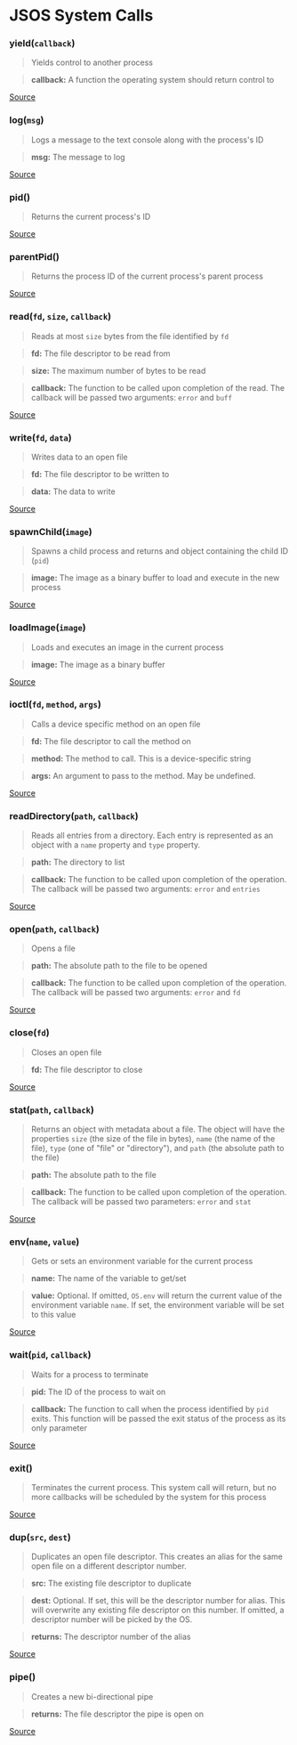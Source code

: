 # JSOS System Calls
### yield(`callback`)

> 
> Yields control to another process
> 

> **callback:** A function the operating system should return control to

[Source](../kernel/js/kernel/process.js#L87)

### log(`msg`)

> 
> Logs a message to the text console along with the process's ID
> 

> **msg:** The message to log

[Source](../kernel/js/kernel/process.js#L101)

### pid()

> 
> Returns the current process's ID

[Source](../kernel/js/kernel/process.js#L106)

### parentPid()

> 
> Returns the process ID of the current process's parent process

[Source](../kernel/js/kernel/process.js#L111)

### read(`fd`, `size`, `callback`)

> 
> Reads at most `size` bytes from the file identified by `fd`
> 

> **fd:** The file descriptor to be read from

> **size:** The maximum number of bytes to be read

> **callback:** The function to be called upon completion of the read.               The callback will be passed two arguments: `error` and `buff`

[Source](../kernel/js/kernel/process.js#L125)

### write(`fd`, `data`)

> 
> Writes data to an open file
> 

> **fd:** The file descriptor to be written to

> **data:** The data to write

[Source](../kernel/js/kernel/process.js#L142)

### spawnChild(`image`)

> 
> Spawns a child process and returns and object containing the child
> ID (`pid`)
> 

> **image:** The image as a binary buffer to load and execute in the new process

[Source](../kernel/js/kernel/process.js#L156)

### loadImage(`image`)

> 
> Loads and executes an image in the current process
> 

> **image:** The image as a binary buffer

[Source](../kernel/js/kernel/process.js#L176)

### ioctl(`fd`, `method`, `args`)

> 
> Calls a device specific method on an open file
> 

> **fd:** The file descriptor to call the method on

> **method:** The method to call. This is a device-specific string

> **args:** An argument to pass to the method. May be undefined.

[Source](../kernel/js/kernel/process.js#L188)

### readDirectory(`path`, `callback`)

> 
> Reads all entries from a directory. Each entry is represented as an
> object with a `name` property and `type` property.
> 

> **path:** The directory to list

> **callback:** The function to be called upon completion of the operation.               The callback will be passed two arguments: `error` and `entries`

[Source](../kernel/js/kernel/process.js#L207)

### open(`path`, `callback`)

> 
> Opens a file
> 

> **path:** The absolute path to the file to be opened

> **callback:** The function to be called upon completion of the operation.               The callback will be passed two arguments: `error` and `fd`

[Source](../kernel/js/kernel/process.js#L238)

### close(`fd`)

> 
> Closes an open file
> 

> **fd:** The file descriptor to close

[Source](../kernel/js/kernel/process.js#L261)

### stat(`path`, `callback`)

> 
> Returns an object with metadata about a file. The object will have
> the properties `size` (the size of the file in bytes), `name` (the
> name of the file), `type` (one of "file" or "directory"), and `path`
> (the absolute path to the file)
> 

> **path:** The absolute path to the file

> **callback:** The function to be called upon completion of the operation.               The callback will be passed two parameters: `error` and `stat`

[Source](../kernel/js/kernel/process.js#L281)

### env(`name`, `value`)

> 
> Gets or sets an environment variable for the current process
> 

> **name:** The name of the variable to get/set

> **value:** Optional. If omitted, `OS.env` will return the current           value of the environment variable `name`. If set, the           environment variable will be set to this value

[Source](../kernel/js/kernel/process.js#L318)

### wait(`pid`, `callback`)

> 
> Waits for a process to terminate
> 

> **pid:** The ID of the process to wait on

> **callback:** The function to call when the process identified by               `pid` exits. This function will be passed the exit status               of the process as its only parameter

[Source](../kernel/js/kernel/process.js#L338)

### exit()

> 
> Terminates the current process. This system call will return, but
> no more callbacks will be scheduled by the system for this process

[Source](../kernel/js/kernel/process.js#L363)

### dup(`src`, `dest`)

> 
> Duplicates an open file descriptor. This creates an alias for the
> same open file on a different descriptor number.
> 

> **src:** The existing file descriptor to duplicate

> **dest:** Optional. If set, this will be the descriptor number for           alias. This will overwrite any existing file descriptor on           this number. If omitted, a descriptor number will be picked           by the OS.

> **returns:** The descriptor number of the alias

[Source](../kernel/js/kernel/process.js#L376)

### pipe()

> 
> Creates a new bi-directional pipe
> 

> **returns:** The file descriptor the pipe is open on

[Source](../kernel/js/kernel/process.js#L396)

